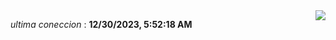 <div style="display: flex; justify-content: space-between;">
 <p align="right"><i>ultima coneccion</i> : <b>12/30/2023, 5:52:18 AM</b></p> 
 <img src="https://img.shields.io/badge/GitHub%20Action%20Status-Online-brightgreen?style=flat&logo=githubactions&logoColor=%23ffffff&labelColor=%23181717&color=%232088FF" />
</div>

<!--START_SECTION:waka-->
<!--END_SECTION:waka-->
